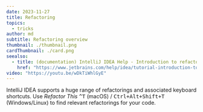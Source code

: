 ```yaml
---
date: 2023-11-27
title: Refactoring
topics:
  - tricks
author: md
subtitle: Refactoring overview
thumbnail: ./thumbnail.png
cardThumbnail: ./card.png
seealso:
  - title: (documentation) IntelliJ IDEA Help - Introduction to refactoring
    href: "https://www.jetbrains.com/help/idea/tutorial-introduction-to-refactoring.html"
video: "https://youtu.be/wDkTiWhlGyE"
---
```


IntelliJ IDEA supports a huge range of refactorings and associated keyboard shortcuts. Use _Refactor This_ <kbd>^T</kbd> (macOS) / <kbd>Ctrl+Alt+Shift+T</kbd> (Windows/Linux) to find relevant refactorings for your code.
